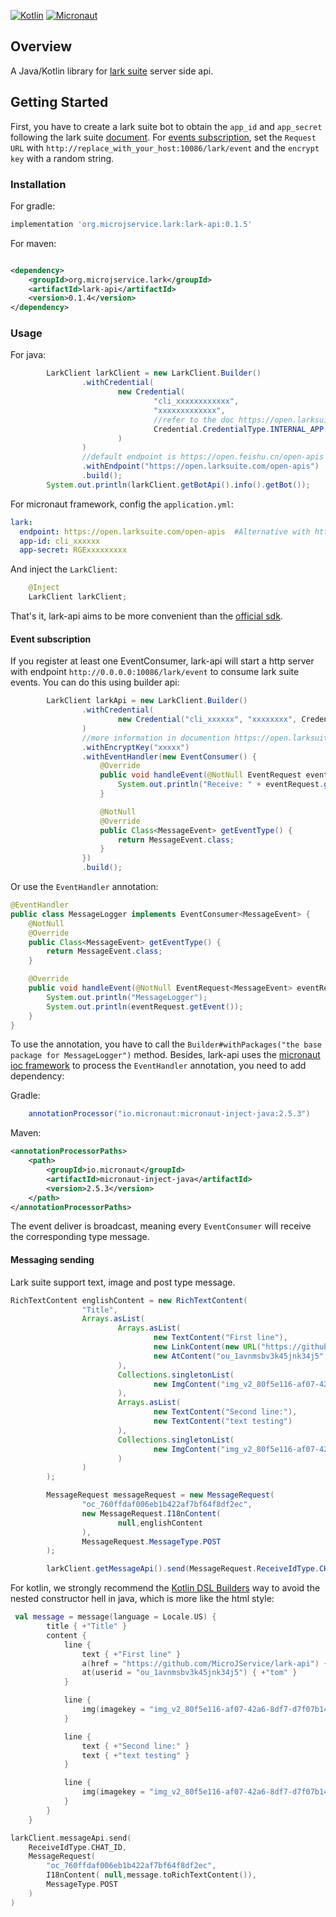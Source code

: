 [![Kotlin](https://img.shields.io/badge/kotlin-1.3.x-blue.svg)](https://kotlinlang.org) [![Micronaut](https://img.shields.io/badge/micronaut-2.5.3-green.svg)](https://micronaut.io/)

## Overview

A Java/Kotlin library for [lark suite](https://open.larksuite.com/document/uMzMyEjLzMjMx4yMzITM/ugjMyEjL4IjMx4COyITM)
server side api.

## Getting Started

First, you have to create a lark suite bot to obtain the `app_id` and `app_secret` following the lark
suite [document](https://open.larksuite.com/document/ukzMxEjL5MTMx4SOzETM/uAzNwYjLwcDM24CM3AjN).
For [events subscription](https://open.larksuite.com/document/uMzMyEjLzMjMx4yMzITM/uETM4QjLxEDO04SMxgDN), set
the `Request URL` with `http://replace_with_your_host:10086/lark/event` and the `encrypt key` with a random string.

### Installation

For gradle:

```groovy
implementation 'org.microjservice.lark:lark-api:0.1.5'
```

For maven:

```xml

<dependency>
    <groupId>org.microjservice.lark</groupId>
    <artifactId>lark-api</artifactId>
    <version>0.1.4</version>
</dependency>
```

### Usage

For java:
```java
        LarkClient larkClient = new LarkClient.Builder()
                .withCredential(
                        new Credential(
                                "cli_xxxxxxxxxxxx",
                                "xxxxxxxxxxxxx",
                                //refer to the doc https://open.larksuite.com/document/uMzMyEjLzMjMx4yMzITM/ukjMyEjL5IjMx4SOyITM for more details
                                Credential.CredentialType.INTERNAL_APP
                        )
                )
                //default endpoint is https://open.feishu.cn/open-apis for China version, open.larksuite.com for oversea version
                .withEndpoint("https://open.larksuite.com/open-apis")
                .build();
        System.out.println(larkClient.getBotApi().info().getBot());
```

For micronaut framework, config the `application.yml`:
```yaml
lark:
  endpoint: https://open.larksuite.com/open-apis  #Alternative with https://open.feishu.cn in China
  app-id: cli_xxxxxx
  app-secret: RGExxxxxxxxx
```
And inject the `LarkClient`:
```java
    @Inject
    LarkClient larkClient;
```
That's it, lark-api aims to be more convenient than the [official sdk](https://github.com/larksuite/oapi-sdk-java).

#### Event subscription
If you register at least one EventConsumer, lark-api will start a http server with endpoint `http://0.0.0.0:10086/lark/event` to consume lark suite events. You can do this using builder api:

```java
        LarkClient larkApi = new LarkClient.Builder()
                .withCredential(
                        new Credential("cli_xxxxxx", "xxxxxxxx", Credential.CredentialType.INTERNAL_APP)
                )
                //more information in documention https://open.larksuite.com/document/uMzMyEjLzMjMx4yMzITM/uETM4QjLxEDO04SMxgDN
                .withEncryptKey("xxxxx")
                .withEventHandler(new EventConsumer() {
                    @Override
                    public void handleEvent(@NotNull EventRequest eventRequest) {
                        System.out.println("Receive: " + eventRequest.getEvent());
                    }

                    @NotNull
                    @Override
                    public Class<MessageEvent> getEventType() {
                        return MessageEvent.class;
                    }
                })
                .build();
```
Or use the `EventHandler` annotation:
```java
@EventHandler
public class MessageLogger implements EventConsumer<MessageEvent> {
    @NotNull
    @Override
    public Class<MessageEvent> getEventType() {
        return MessageEvent.class;
    }

    @Override
    public void handleEvent(@NotNull EventRequest<MessageEvent> eventRequest) {
        System.out.println("MessageLogger");
        System.out.println(eventRequest.getEvent());
    }
}

```
To use the annotation, you have to call the `Builder#withPackages("the base package for MessageLogger")` method. Besides, lark-api uses the [micronaut ioc framework](https://docs.micronaut.io/latest/guide/index.html#ioc) to process the `EventHandler` annotation, you need to add dependency:

Gradle:
```groovy
    annotationProcessor("io.micronaut:micronaut-inject-java:2.5.3")
```
Maven:
```xml
<annotationProcessorPaths>
    <path>
        <groupId>io.micronaut</groupId>
        <artifactId>micronaut-inject-java</artifactId>
        <version>2.5.3</version>
    </path>
</annotationProcessorPaths>
```
The event deliver is broadcast, meaning every `EventConsumer` will receive the corresponding type message. 

#### Messaging sending
Lark suite support text, image and post type message.
```java
RichTextContent englishContent = new RichTextContent(
                "Title",
                Arrays.asList(
                        Arrays.asList(
                                new TextContent("First line"),
                                new LinkContent(new URL("https://github.com/MicroJService/lark-api"), "Hyperlinks"),
                                new AtContent("ou_1avnmsbv3k45jnk34j5", "tom")
                        ),
                        Collections.singletonList(
                                new ImgContent("img_v2_80f5e116-af07-42a6-8df7-d7f07b14f1fg", 300, 300)
                        ),
                        Arrays.asList(
                                new TextContent("Second line:"),
                                new TextContent("text testing")
                        ),
                        Collections.singletonList(
                                new ImgContent("img_v2_80f5e116-af07-42a6-8df7-d7f07b14f1fg", 300, 300)
                        )
                )
        );

        MessageRequest messageRequest = new MessageRequest(
                "oc_760ffdaf006eb1b422af7bf64f8df2ec",
                new MessageRequest.I18nContent(
                        null,englishContent
                ),
                MessageRequest.MessageType.POST
        );

        larkClient.getMessageApi().send(MessageRequest.ReceiveIdType.CHAT_ID, messageRequest);

```
For kotlin, we strongly recommend the [Kotlin DSL Builders](https://kotlinlang.org/docs/type-safe-builders.html) way to avoid the nested constructor hell in java, which is more like the html style:
```kotlin
 val message = message(language = Locale.US) {
        title { +"Title" }
        content {
            line {
                text { +"First line" }
                a(href = "https://github.com/MicroJService/lark-api") { +"Hyperlinks" }
                at(userid = "ou_1avnmsbv3k45jnk34j5") { +"tom" }
            }

            line {
                img(imagekey = "img_v2_80f5e116-af07-42a6-8df7-d7f07b14f1fg", width = 300, height = 300)
            }

            line {
                text { +"Second line:" }
                text { +"text testing" }
            }

            line {
                img(imagekey = "img_v2_80f5e116-af07-42a6-8df7-d7f07b14f1fg", width = 300, height = 300)
            }
        }
    }

larkClient.messageApi.send(
    ReceiveIdType.CHAT_ID,
    MessageRequest(
        "oc_760ffdaf006eb1b422af7bf64f8df2ec",
        I18nContent( null,message.toRichTextContent()),
        MessageType.POST
    )
)
```
